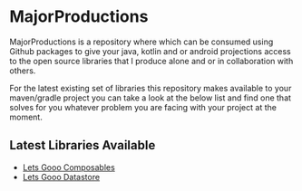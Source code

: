 # MajorProductions
MajorProductions is a repository where which can be consumed using Github packages to give your java, kotlin and or android projections access to the open source libraries that I produce alone and or in collaboration with others.

For the latest existing set of libraries this repository makes available to your maven/gradle project you can take a look at the below list and find one that solves for you whatever problem you are facing with your project at the moment.

## Latest Libraries Available

- [Lets Gooo Composables](https://github.com/RyanMolyneux/LetsGoooComposables) 
- [Lets Gooo Datastore](https://github.com/RyanMolyneux/LetsGoooDataStore)
